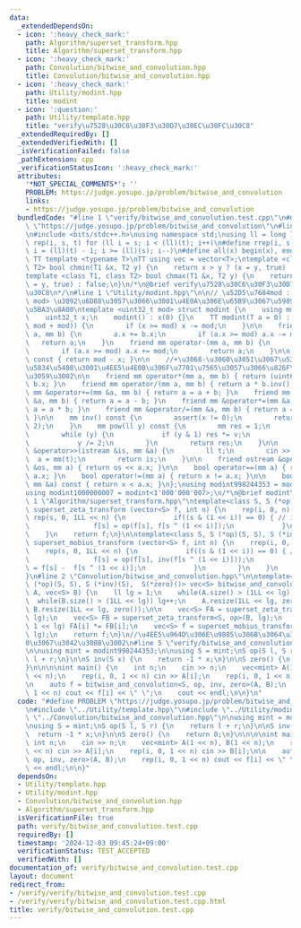 ```yaml
---
data:
  _extendedDependsOn:
  - icon: ':heavy_check_mark:'
    path: Algorithm/superset_transform.hpp
    title: Algorithm/superset_transform.hpp
  - icon: ':heavy_check_mark:'
    path: Convolution/bitwise_and_convolution.hpp
    title: Convolution/bitwise_and_convolution.hpp
  - icon: ':heavy_check_mark:'
    path: Utility/modint.hpp
    title: modint
  - icon: ':question:'
    path: Utility/template.hpp
    title: "verify\u7528\u30C6\u30F3\u30D7\u30EC\u30FC\u30C8"
  _extendedRequiredBy: []
  _extendedVerifiedWith: []
  _isVerificationFailed: false
  _pathExtension: cpp
  _verificationStatusIcon: ':heavy_check_mark:'
  attributes:
    '*NOT_SPECIAL_COMMENTS*': ''
    PROBLEM: https://judge.yosupo.jp/problem/bitwise_and_convolution
    links:
    - https://judge.yosupo.jp/problem/bitwise_and_convolution
  bundledCode: "#line 1 \"verify/bitwise_and_convolution.test.cpp\"\n#define PROBLEM\
    \ \"https://judge.yosupo.jp/problem/bitwise_and_convolution\"\n#line 1 \"Utility/template.hpp\"\
    \n#include <bits/stdc++.h>\nusing namespace std;\nusing ll = long long;\n#define\
    \ rep(i, s, t) for (ll i = s; i < (ll)(t); i++)\n#define rrep(i, s, t) for (ll\
    \ i = (ll)(t) - 1; i >= (ll)(s); i--)\n#define all(x) begin(x), end(x)\n\n#define\
    \ TT template <typename T>\nTT using vec = vector<T>;\ntemplate <class T1, class\
    \ T2> bool chmin(T1 &x, T2 y) {\n    return x > y ? (x = y, true) : false;\n}\n\
    template <class T1, class T2> bool chmax(T1 &x, T2 y) {\n    return x < y ? (x\
    \ = y, true) : false;\n}\n/*\n@brief verify\u7528\u30C6\u30F3\u30D7\u30EC\u30FC\
    \u30C8\n*/\n#line 1 \"Utility/modint.hpp\"\n\n// \u52D5\u7684mod : template<int\
    \ mod> \u3092\u6D88\u3057\u3066\u3001\u4E0A\u306E\u65B9\u3067\u5909\u6570mod\u3092\
    \u5BA3\u8A00\ntemplate <uint32_t mod> struct modint {\n    using mm = modint;\n\
    \    uint32_t x;\n    modint() : x(0) {}\n    TT modint(T a = 0) : x((ll(a) %\
    \ mod + mod)) {\n        if (x >= mod) x -= mod;\n    }\n\n    friend mm operator+(mm\
    \ a, mm b) {\n        a.x += b.x;\n        if (a.x >= mod) a.x -= mod;\n     \
    \   return a;\n    }\n    friend mm operator-(mm a, mm b) {\n        a.x -= b.x;\n\
    \        if (a.x >= mod) a.x += mod;\n        return a;\n    }\n\n    mm operator-()\
    \ const { return mod - x; }\n\n    //+\u3068-\u3060\u3051\u3067\u5341\u5206\u306A\
    \u5834\u5408\u3001\u4EE5\u4E0B\u306F\u7701\u7565\u3057\u3066\u826F\u3044\u3067\
    \u3059\u3002\n\n    friend mm operator*(mm a, mm b) { return (uint64_t)(a.x) *\
    \ b.x; }\n    friend mm operator/(mm a, mm b) { return a * b.inv(); }\n    friend\
    \ mm &operator+=(mm &a, mm b) { return a = a + b; }\n    friend mm &operator-=(mm\
    \ &a, mm b) { return a = a - b; }\n    friend mm &operator*=(mm &a, mm b) { return\
    \ a = a * b; }\n    friend mm &operator/=(mm &a, mm b) { return a = a * b.inv();\
    \ }\n\n    mm inv() const {\n        assert(x != 0);\n        return pow(mod -\
    \ 2);\n    }\n    mm pow(ll y) const {\n        mm res = 1;\n        mm v = *this;\n\
    \        while (y) {\n            if (y & 1) res *= v;\n            v *= v;\n\
    \            y /= 2;\n        }\n        return res;\n    }\n\n    friend istream\
    \ &operator>>(istream &is, mm &a) {\n        ll t;\n        cin >> t;\n      \
    \  a = mm(t);\n        return is;\n    }\n\n    friend ostream &operator<<(ostream\
    \ &os, mm a) { return os << a.x; }\n\n    bool operator==(mm a) { return x ==\
    \ a.x; }\n    bool operator!=(mm a) { return x != a.x; }\n\n    bool operator<(const\
    \ mm &a) const { return x < a.x; }\n};\nusing modint998244353 = modint<998244353>;\n\
    using modint1000000007 = modint<1'000'000'007>;\n/*\n@brief modint\n*/\n#line\
    \ 1 \"Algorithm/superset_transform.hpp\"\ntemplate<class S, S (*op)(S, S)> vector<S>\
    \ superset_zeta_transform (vector<S> f, int n) {\n    rep(i, 0, n) {\n       \
    \ rep(s, 0, 1LL << n) {\n            if((s & (1 << i)) == 0) { // if i in s\n\
    \                f[s] = op(f[s], f[s ^ (1 << i)]);\n            }\n        }\n\
    \    }\n    return f;\n}\n\ntemplate<class S, S (*op)(S, S), S (*inv)(S)> vector<S>\
    \ superset_mobius_transform (vector<S> f, int n) {\n    rrep(i, 0, n) {\n    \
    \    rep(s, 0, 1LL << n) {\n            if((s & (1 << i)) == 0) { // if i in s\n\
    \                f[s] = op(f[s], inv(f[s ^ (1 << i)]));\n                //f[s]\
    \ = f[s] -  f[s ^ (1 << i)];\n            }\n        }\n    }\n    return f;\n\
    }\n#line 2 \"Convolution/bitwise_and_convolution.hpp\"\n\ntemplate<class S, S\
    \ (*op)(S, S), S (*inv)(S),  S(*zero)()> vec<S> bitwise_and_convolution(vec<S>\
    \ A, vec<S> B) {\n    ll lg = 1;\n    while(A.size() > (1LL << lg)) lg++;\n  \
    \  while(B.size() > (1LL << lg)) lg++;\n    A.resize(1LL << lg, zero());\n   \
    \ B.resize(1LL << lg, zero());\n\n    vec<S> FA = superset_zeta_transform<S, op>(A,\
    \ lg);\n    vec<S> FB = superset_zeta_transform<S, op>(B, lg);\n    rep(i, 0,\
    \ 1 << lg) FA[i] *= FB[i];\n    vec<S> f = superset_mobius_transform<S, op, inv>(FA,\
    \ lg);\n    return f;\n}\n//\u4EE5\u964D\u306E\u9805\u306B\u3064\u3044\u3066\u3001\
    0\u3067\u3042\u308B\u3002\n#line 5 \"verify/bitwise_and_convolution.test.cpp\"\
    \n\nusing mint = modint998244353;\n\nusing S = mint;\nS op(S l, S r) {\n    return\
    \ l + r;\n}\n\nS inv(S x) {\n    return -1 * x;\n}\n\nS zero() {\n    return 0;\n\
    }\n\n\n\nint main() {\n    int n;\n    cin >> n;\n    vec<mint> A(1 << n), B(1\
    \ << n);\n    rep(i, 0, 1 << n) cin >> A[i];\n    rep(i, 0, 1 << n) cin >> B[i];\n\
    \n    auto f = bitwise_and_convolution<S, op, inv, zero>(A, B);\n    rep(i, 0,\
    \ 1 << n) cout << f[i] << \" \";\n    cout << endl;\n\n}\n"
  code: "#define PROBLEM \"https://judge.yosupo.jp/problem/bitwise_and_convolution\"\
    \n#include \"../Utility/template.hpp\"\n#include \"../Utility/modint.hpp\"\n#include\
    \ \"../Convolution/bitwise_and_convolution.hpp\"\n\nusing mint = modint998244353;\n\
    \nusing S = mint;\nS op(S l, S r) {\n    return l + r;\n}\n\nS inv(S x) {\n  \
    \  return -1 * x;\n}\n\nS zero() {\n    return 0;\n}\n\n\n\nint main() {\n   \
    \ int n;\n    cin >> n;\n    vec<mint> A(1 << n), B(1 << n);\n    rep(i, 0, 1\
    \ << n) cin >> A[i];\n    rep(i, 0, 1 << n) cin >> B[i];\n\n    auto f = bitwise_and_convolution<S,\
    \ op, inv, zero>(A, B);\n    rep(i, 0, 1 << n) cout << f[i] << \" \";\n    cout\
    \ << endl;\n\n}"
  dependsOn:
  - Utility/template.hpp
  - Utility/modint.hpp
  - Convolution/bitwise_and_convolution.hpp
  - Algorithm/superset_transform.hpp
  isVerificationFile: true
  path: verify/bitwise_and_convolution.test.cpp
  requiredBy: []
  timestamp: '2024-12-03 09:45:24+09:00'
  verificationStatus: TEST_ACCEPTED
  verifiedWith: []
documentation_of: verify/bitwise_and_convolution.test.cpp
layout: document
redirect_from:
- /verify/verify/bitwise_and_convolution.test.cpp
- /verify/verify/bitwise_and_convolution.test.cpp.html
title: verify/bitwise_and_convolution.test.cpp
---
```

